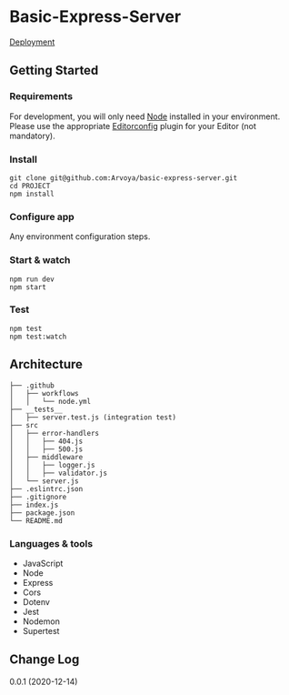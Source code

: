 # Basic-Express-Server

[Deployment](https://basic-express-server-dev-rut9.onrender.com)

## Getting Started

### Requirements

For development, you will only need [Node](http://nodejs.org/) installed in your
environment.
Please use the appropriate [Editorconfig](http://editorconfig.org/) plugin for your
Editor (not mandatory).

### Install

    git clone git@github.com:Arvoya/basic-express-server.git
    cd PROJECT
    npm install

### Configure app

Any environment configuration steps.

### Start & watch

    npm run dev
    npm start

### Test

    npm test
    npm test:watch

## Architecture

```
├── .github
│   ├── workflows
│   │   └── node.yml
├── __tests__
│   ├── server.test.js (integration test)
├── src
│   ├── error-handlers
│   │   ├── 404.js
│   │   ├── 500.js
│   ├── middleware
│   │   ├── logger.js
│   │   ├── validator.js
│   └── server.js
├── .eslintrc.json
├── .gitignore
├── index.js
├── package.json
└── README.md
```

### Languages & tools

* JavaScript
* Node
* Express
* Cors
* Dotenv
* Jest
* Nodemon
* Supertest

## Change Log

0.0.1 (2020-12-14)
